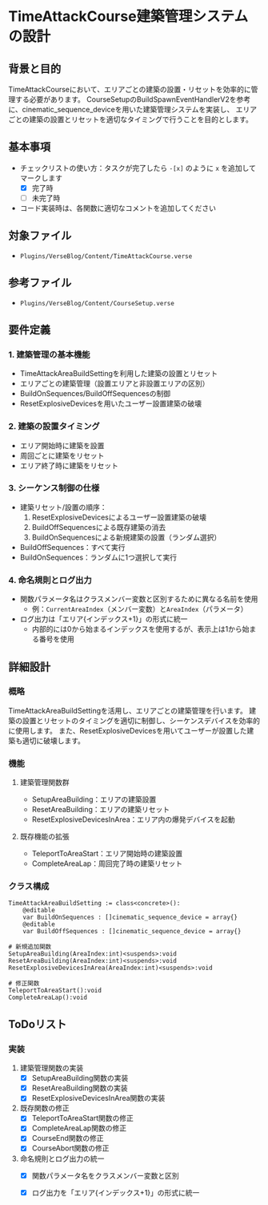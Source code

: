 # TimeAttackCourse建築管理システムの設計

## 背景と目的
TimeAttackCourseにおいて、エリアごとの建築の設置・リセットを効率的に管理する必要があります。
CourseSetupのBuildSpawnEventHandlerV2を参考に、cinematic_sequence_deviceを用いた建築管理システムを実装し、
エリアごとの建築の設置とリセットを適切なタイミングで行うことを目的とします。

## 基本事項
- チェックリストの使い方：タスクが完了したら `-[x]` のように `x` を追加してマークします
    -[x] 完了時
    -[ ] 未完了時
- コード実装時は、各関数に適切なコメントを追加してください

## 対象ファイル
- `Plugins/VerseBlog/Content/TimeAttackCourse.verse`

## 参考ファイル
- `Plugins/VerseBlog/Content/CourseSetup.verse`

## 要件定義

### 1. 建築管理の基本機能
- TimeAttackAreaBuildSettingを利用した建築の設置とリセット
- エリアごとの建築管理（設置エリアと非設置エリアの区別）
- BuildOnSequences/BuildOffSequencesの制御
- ResetExplosiveDevicesを用いたユーザー設置建築の破壊

### 2. 建築の設置タイミング
- エリア開始時に建築を設置
- 周回ごとに建築をリセット
- エリア終了時に建築をリセット

### 3. シーケンス制御の仕様
- 建築リセット/設置の順序：
  1. ResetExplosiveDevicesによるユーザー設置建築の破壊
  2. BuildOffSequencesによる既存建築の消去
  3. BuildOnSequencesによる新規建築の設置（ランダム選択）
- BuildOffSequences：すべて実行
- BuildOnSequences：ランダムに1つ選択して実行

### 4. 命名規則とログ出力
- 関数パラメータ名はクラスメンバー変数と区別するために異なる名前を使用
  - 例：`CurrentAreaIndex`（メンバー変数）と`AreaIndex`（パラメータ）
- ログ出力は「エリア{インデックス+1}」の形式に統一
  - 内部的には0から始まるインデックスを使用するが、表示上は1から始まる番号を使用

## 詳細設計

### 概略
TimeAttackAreaBuildSettingを活用し、エリアごとの建築管理を行います。
建築の設置とリセットのタイミングを適切に制御し、シーケンスデバイスを効率的に使用します。
また、ResetExplosiveDevicesを用いてユーザーが設置した建築も適切に破壊します。

### 機能
1. 建築管理関数群
   - SetupAreaBuilding：エリアの建築設置
   - ResetAreaBuilding：エリアの建築リセット
   - ResetExplosiveDevicesInArea：エリア内の爆発デバイスを起動

2. 既存機能の拡張
   - TeleportToAreaStart：エリア開始時の建築設置
   - CompleteAreaLap：周回完了時の建築リセット

### クラス構成

```verse
TimeAttackAreaBuildSetting := class<concrete>():
    @editable
    var BuildOnSequences : []cinematic_sequence_device = array{}
    @editable
    var BuildOffSequences : []cinematic_sequence_device = array{}

# 新規追加関数
SetupAreaBuilding(AreaIndex:int)<suspends>:void
ResetAreaBuilding(AreaIndex:int)<suspends>:void
ResetExplosiveDevicesInArea(AreaIndex:int)<suspends>:void

# 修正関数
TeleportToAreaStart():void
CompleteAreaLap():void
```

## ToDoリスト

### 実装
1. 建築管理関数の実装
   - [x] SetupAreaBuilding関数の実装
   - [x] ResetAreaBuilding関数の実装
   - [x] ResetExplosiveDevicesInArea関数の実装

2. 既存関数の修正
   - [x] TeleportToAreaStart関数の修正
   - [x] CompleteAreaLap関数の修正
   - [x] CourseEnd関数の修正
   - [x] CourseAbort関数の修正

3. 命名規則とログ出力の統一
   - [x] 関数パラメータ名をクラスメンバー変数と区別
   - [x] ログ出力を「エリア{インデックス+1}」の形式に統一

